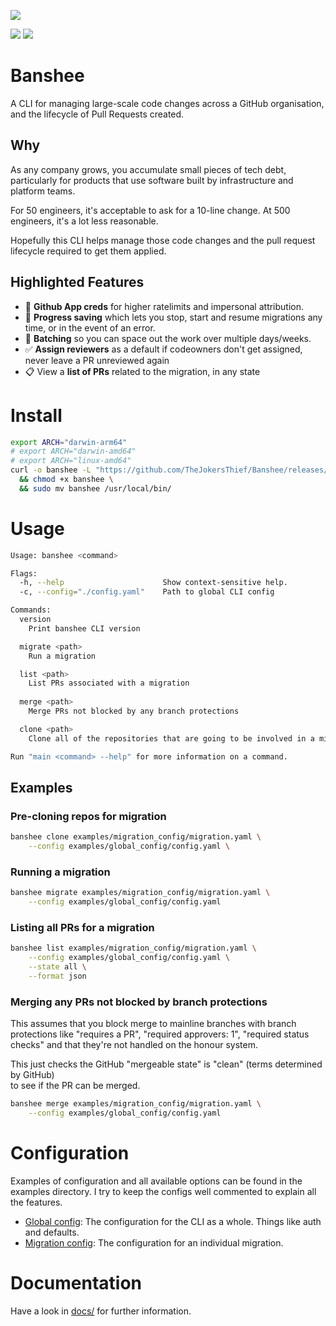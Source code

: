 ![](images/banshee.png)

![](https://badgers.space/github/release/TheJokersThief/Banshee?scale=1.25)
![](https://badgers.space/github/license/TheJokersThief/Banshee?scale=1.25)
# Banshee

A CLI for managing large-scale code changes across a GitHub organisation, and 
the lifecycle of Pull Requests created.

## Why

As any company grows, you accumulate small pieces of tech debt, particularly for
products that use software built by infrastructure and platform teams.

For 50 engineers, it's acceptable to ask for a 10-line change. At 500 engineers,
it's a lot less reasonable. 

Hopefully this CLI helps manage those code changes and the pull request lifecycle
required to get them applied.

## Highlighted Features

* 🤖 **Github App creds** for higher ratelimits and impersonal attribution.
* 🚚 **Progress saving** which lets you stop, start and resume migrations any time, or in the event of an error.
* 🍞 **Batching** so you can space out the work over multiple days/weeks.
* ✅ **Assign reviewers** as a default if codeowners don't get assigned, never leave a PR unreviewed again
* 📋 View a **list of PRs** related to the migration, in any state

# Install

```bash
export ARCH="darwin-arm64"
# export ARCH="darwin-amd64"
# export ARCH="linux-amd64"
curl -o banshee -L "https://github.com/TheJokersThief/Banshee/releases/latest/download/banshee-${ARCH}" \
  && chmod +x banshee \
  && sudo mv banshee /usr/local/bin/
```


# Usage

```bash
Usage: banshee <command>

Flags:
  -h, --help                      Show context-sensitive help.
  -c, --config="./config.yaml"    Path to global CLI config

Commands:
  version
    Print banshee CLI version

  migrate <path>
    Run a migration

  list <path>
    List PRs associated with a migration
  
  merge <path>
    Merge PRs not blocked by any branch protections

  clone <path>
    Clone all of the repositories that are going to be involved in a migration

Run "main <command> --help" for more information on a command.
```

## Examples

### Pre-cloning repos for migration

```bash
banshee clone examples/migration_config/migration.yaml \
    --config examples/global_config/config.yaml \
```

### Running a migration

```bash
banshee migrate examples/migration_config/migration.yaml \
    --config examples/global_config/config.yaml
```

### Listing all PRs for a migration

```bash
banshee list examples/migration_config/migration.yaml \
    --config examples/global_config/config.yaml \
    --state all \
    --format json
```

### Merging any PRs not blocked by branch protections

This assumes that you block merge to mainline branches with branch protections like 
"requires a PR", "required approvers: 1", "required status checks" and that they're 
not handled on the honour system.

This just checks the GitHub "mergeable state" is "clean" (terms determined by GitHub)  
to see if the PR can be merged.

```bash
banshee merge examples/migration_config/migration.yaml \
    --config examples/global_config/config.yaml
```

# Configuration
Examples of configuration and all available options can be found in the examples
directory. I try to keep the configs well commented to explain all the features.

* [Global config](examples/global_config/config.yaml): The configuration for the 
CLI as a whole. Things like auth and defaults.
* [Migration config](examples/migration_config/migration.yaml): The configuration
for an individual migration. 

# Documentation

Have a look in [docs/](docs/) for further information.
